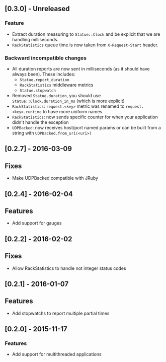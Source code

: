 ## [0.3.0] - Unreleased

### Feature

- Extract duration measuring to `Statue::Clock` and be explicit that we are handling milliseconds.
- `RackStatistics` queue time is now taken from `X-Request-Start` header.

### Backward incompatible changes

- All duration reports are now sent in milliseconds (as it should have always been). These includes:
  - `Statue.report_duration`
  - `RackStatistics` middleware metrics
  - `Statue.stopwatch`
- Removed `Statue.duration`, you should use `Statue::Clock.duration_in_ms` (which is more explicit)
- `RackStatistics`: `request.<key>` metric was renamed to `request.<key>.runtime` to have more uniform names
- `RackStatistics`: now sends specific counter for when your application didn't handle the exception
- `UDPBacked`: now receives host/port named params or can be built from a string with
  `UDPBacked.from_uri(<uri>)`

## [0.2.7] - 2016-03-09

## Fixes

- Make UDPBacked compatible with JRuby

## [0.2.4] - 2016-02-04

## Features

- Add support for gauges

## [0.2.2] - 2016-02-02

## Fixes

- Allow RackStatistics to handle not integer status codes

## [0.2.1] - 2016-01-07

## Features

- Add stopwatchs to report multiple partial times

## [0.2.0] - 2015-11-17

### Features

- Add support for multithreaded applications
